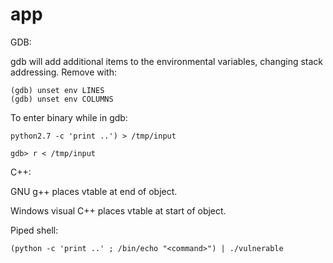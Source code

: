 # app

GDB:

gdb will add additional items to the environmental variables, changing stack addressing.  Remove with:

    (gdb) unset env LINES
    (gdb) unset env COLUMNS


To enter binary while in gdb:

    python2.7 -c 'print ..') > /tmp/input

    gdb> r < /tmp/input


C++:

GNU g++ places vtable at end of object.

Windows visual C++ places vtable at start of object.


Piped shell:

    (python -c 'print ..' ; /bin/echo "<command>") | ./vulnerable
